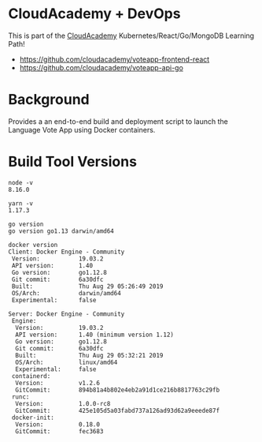 # CloudAcademy + DevOps
This is part of the [CloudAcademy](https://cloudacademy.com/library/) Kubernetes/React/Go/MongoDB Learning Path!

* https://github.com/cloudacademy/voteapp-frontend-react
* https://github.com/cloudacademy/voteapp-api-go

# Background
Provides a an end-to-end build and deployment script to launch the Language Vote App using Docker containers.

# Build Tool Versions
```
node -v
8.16.0
```

```
yarn -v
1.17.3
```

```
go version
go version go1.13 darwin/amd64
```

```
docker version
Client: Docker Engine - Community
 Version:           19.03.2
 API version:       1.40
 Go version:        go1.12.8
 Git commit:        6a30dfc
 Built:             Thu Aug 29 05:26:49 2019
 OS/Arch:           darwin/amd64
 Experimental:      false

Server: Docker Engine - Community
 Engine:
  Version:          19.03.2
  API version:      1.40 (minimum version 1.12)
  Go version:       go1.12.8
  Git commit:       6a30dfc
  Built:            Thu Aug 29 05:32:21 2019
  OS/Arch:          linux/amd64
  Experimental:     false
 containerd:
  Version:          v1.2.6
  GitCommit:        894b81a4b802e4eb2a91d1ce216b8817763c29fb
 runc:
  Version:          1.0.0-rc8
  GitCommit:        425e105d5a03fabd737a126ad93d62a9eeede87f
 docker-init:
  Version:          0.18.0
  GitCommit:        fec3683
```